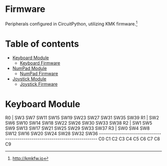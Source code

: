 # Firmware
Peripherals configured in CircuitPython, utilizing KMK firmware.[^1]

Table of contents
=================

<!--ts-->
   * [Keyboard Module](#Keyboard-Module)
      * [Keyboard Firmware](#Keyboard-Firmware)
   * [NumPad Module](#NumPad-Module)
      * [NumPad Firmware](#NumPad-Firmware)
   * [Joystick Module](#Joystick-Module)
      * [Joystick Firmware](#Joystick-Firmware)
<!--te-->

Keyboard Module
===============

R0 | SW3     SW7     SW11    SW15    SW19    SW23    SW27    SW31    SW35    SW39
R1 | SW2     SW6     SW10    SW14    SW18    SW22    SW26    SW30    SW33    SW38
R2 | SW1     SW5     SW9     SW13    SW17    SW21    SW25    SW29    SW33    SW37
R3 | SW0     SW4     SW8     SW12    SW16    SW20    SW24    SW28    SW32    SW36
    -----------------------------------------------------------------------------
     C0      C1      C2      C3      C4      C5      C6      C7      C8      C9



[^1]: http://kmkfw.io

